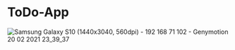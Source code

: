 # ToDo-App

![Samsung Galaxy S10 (1440x3040, 560dpi) - 192 168 71 102 - Genymotion 20 02 2021 23_39_37](https://user-images.githubusercontent.com/56002580/108608292-1ad10180-73d7-11eb-91f5-ecc6010c3c07.png)
